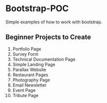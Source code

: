 # Bootstrap-POC

Simple examples of how to work with bootstrap.

## Beginner Projects to Create

1. Portfolio Page
1. Survey Form
1. Technical Documentation Page
1. Simple Landing Page
1. Parallax Website
1. Restaurant Pages
1. Photography Page
1. Email Newsletter
1. Event Page
1. Tribute Page
